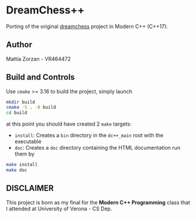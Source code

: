 # DreamChess++
Porting of the original [dreamchess](https://github.com/dreamchess/dreamchess) project in Modern C++ (C++17).

## Author
Mattia Zorzan - VR464472

## Build and Controls
Use `cmake` >= 3.16 to build the project, simply launch
```bash
mkdir build
cmake -S . -B build
cd build
```
at this point you should have created 2 `make` targets:
* `install`: Creates a `bin` directory in the `dc++_main` root with the executable
* `doc`: Creates a `doc` directory containing the HTML documentation
run them by
```bash
make install
make doc
```

## DISCLAIMER
This project is born as my final for the **Modern C++ Programming** class that I attended at University of Verona - CS Dep.
